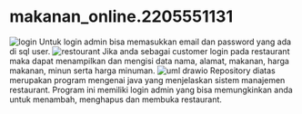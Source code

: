 # makanan_online.2205551131
![login](https://user-images.githubusercontent.com/120695657/232816898-3204120a-c1e4-4529-83b3-d18ed38d23cd.jpeg)
Untuk login admin bisa memasukkan email dan password yang ada di sql user.
![restourant](https://user-images.githubusercontent.com/120695657/232817125-dc9d55e4-af42-4d58-9dfe-a981386b9401.jpeg)
Jika anda sebagai customer login pada restaurant maka dapat menampilkan dan mengisi data nama, alamat, makanan, harga makanan, minun serta harga minuman.
![uml drawio](https://user-images.githubusercontent.com/120695657/232811276-caa602c0-31d4-458d-a314-771f7d711d40.png)
Repository diatas merupakan program mengenai java yang menjelaskan sistem manajemen restaurant. Program ini memiliki login admin yang bisa memungkinkan anda untuk menambah, menghapus dan membuka restaurant.
